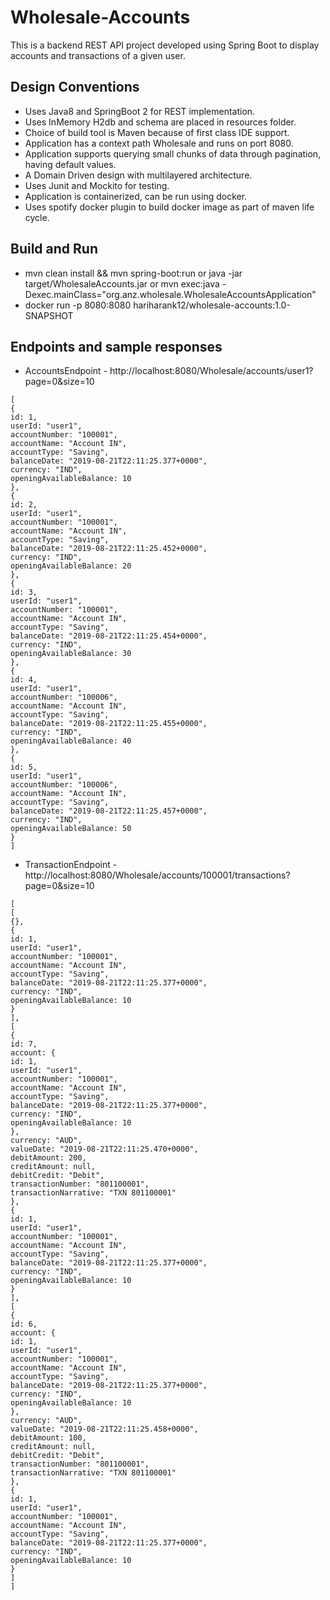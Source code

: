 # Wholesale-Accounts
This is a backend REST API project developed using Spring Boot to display accounts and transactions of a given user.

## Design Conventions
* Uses Java8 and SpringBoot 2 for REST implementation.
* Uses InMemory H2db and schema are placed in resources folder. 
* Choice of build tool is Maven because of first class IDE support.
* Application has a context path Wholesale and runs on port 8080. 
* Application supports querying small chunks of data through pagination, having default values.
* A Domain Driven design with multilayered architecture.
* Uses Junit and Mockito for testing. 
* Application is containerized, can be run using docker.
* Uses spotify docker plugin to build docker image as part of maven life cycle.

## Build and Run
* mvn clean install && mvn spring-boot:run or java -jar target/WholesaleAccounts.jar or mvn exec:java -Dexec.mainClass="org.anz.wholesale.WholesaleAccountsApplication"
* docker run -p 8080:8080 hariharank12/wholesale-accounts:1.0-SNAPSHOT

## Endpoints and sample responses
* AccountsEndpoint - http://localhost:8080/Wholesale/accounts/user1?page=0&size=10
```
[
{
id: 1,
userId: "user1",
accountNumber: "100001",
accountName: "Account IN",
accountType: "Saving",
balanceDate: "2019-08-21T22:11:25.377+0000",
currency: "IND",
openingAvailableBalance: 10
},
{
id: 2,
userId: "user1",
accountNumber: "100001",
accountName: "Account IN",
accountType: "Saving",
balanceDate: "2019-08-21T22:11:25.452+0000",
currency: "IND",
openingAvailableBalance: 20
},
{
id: 3,
userId: "user1",
accountNumber: "100001",
accountName: "Account IN",
accountType: "Saving",
balanceDate: "2019-08-21T22:11:25.454+0000",
currency: "IND",
openingAvailableBalance: 30
},
{
id: 4,
userId: "user1",
accountNumber: "100006",
accountName: "Account IN",
accountType: "Saving",
balanceDate: "2019-08-21T22:11:25.455+0000",
currency: "IND",
openingAvailableBalance: 40
},
{
id: 5,
userId: "user1",
accountNumber: "100006",
accountName: "Account IN",
accountType: "Saving",
balanceDate: "2019-08-21T22:11:25.457+0000",
currency: "IND",
openingAvailableBalance: 50
}
]

```

* TransactionEndpoint - http://localhost:8080/Wholesale/accounts/100001/transactions?page=0&size=10
```
[
[
{},
{
id: 1,
userId: "user1",
accountNumber: "100001",
accountName: "Account IN",
accountType: "Saving",
balanceDate: "2019-08-21T22:11:25.377+0000",
currency: "IND",
openingAvailableBalance: 10
}
],
[
{
id: 7,
account: {
id: 1,
userId: "user1",
accountNumber: "100001",
accountName: "Account IN",
accountType: "Saving",
balanceDate: "2019-08-21T22:11:25.377+0000",
currency: "IND",
openingAvailableBalance: 10
},
currency: "AUD",
valueDate: "2019-08-21T22:11:25.470+0000",
debitAmount: 200,
creditAmount: null,
debitCredit: "Debit",
transactionNumber: "801100001",
transactionNarrative: "TXN 801100001"
},
{
id: 1,
userId: "user1",
accountNumber: "100001",
accountName: "Account IN",
accountType: "Saving",
balanceDate: "2019-08-21T22:11:25.377+0000",
currency: "IND",
openingAvailableBalance: 10
}
],
[
{
id: 6,
account: {
id: 1,
userId: "user1",
accountNumber: "100001",
accountName: "Account IN",
accountType: "Saving",
balanceDate: "2019-08-21T22:11:25.377+0000",
currency: "IND",
openingAvailableBalance: 10
},
currency: "AUD",
valueDate: "2019-08-21T22:11:25.458+0000",
debitAmount: 100,
creditAmount: null,
debitCredit: "Debit",
transactionNumber: "801100001",
transactionNarrative: "TXN 801100001"
},
{
id: 1,
userId: "user1",
accountNumber: "100001",
accountName: "Account IN",
accountType: "Saving",
balanceDate: "2019-08-21T22:11:25.377+0000",
currency: "IND",
openingAvailableBalance: 10
}
]
]
```

